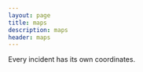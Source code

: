 ```yaml
---
layout: page
title: maps
description: maps
header: maps
---
```


Every incident has its own coordinates.

